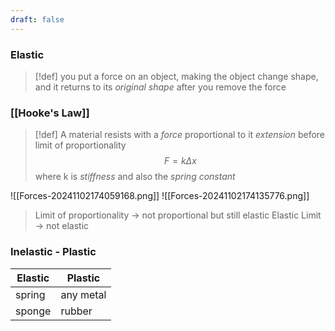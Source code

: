 ```yaml
---
draft: false
---
```

### Elastic
> [!def] 
> you put a force on an object, making the object change shape, and it returns to its *original shape* after you remove the force
### **[[Hooke's Law]]**
> [!def]
> A material resists with a *force* proportional to it *extension* before limit of proportionality
> $$F=k\Delta x$$
> where k is *stiffness* and also the *spring constant*

![[Forces-20241102174059168.png]]
![[Forces-20241102174135776.png]]
> Limit of proportionality -> not proportional but still elastic
> Elastic Limit -> not elastic

### Inelastic - Plastic

| Elastic | Plastic   |
| ------- | --------- |
| spring  | any metal |
| sponge  | rubber    |


